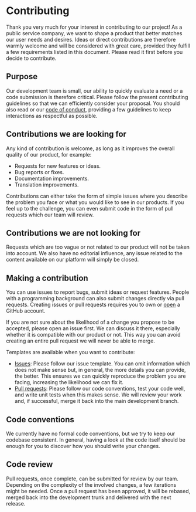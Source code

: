 # Contributing

Thank you very much for your interest in contributing to our project! As a public service company,
we want to shape a product that better matches our user needs and desires. Ideas or direct
contributions are therefore warmly welcome and will be considered with great care, provided they
fulfill a few requirements listed in this document. Please read it first before you decide to
contribute.

## Purpose

Our development team is small, our ability to quickly evaluate a need or a code submission is
therefore critical. Please follow the present contributing guidelines so that we can efficiently
consider your proposal. You should also read or our [code of conduct](CODE_OF_CONDUCT.md), providing
a few guidelines to keep interactions as respectful as possible.

## Contributions we are looking for

Any kind of contribution is welcome, as long as it improves the overall quality of our product, for
example:

* Requests for new features or ideas.
* Bug reports or fixes.
* Documentation improvements.
* Translation improvements.

Contributions can either take the form of simple issues where you describe the problem you face or
what you would like to see in our products. If you feel up to the challenge, you can even submit
code in the form of pull requests which our team will review.

## Contributions we are not looking for

Requests which are too vague or not related to our product will not be taken into account. We also
have no editorial influence, any issue related to the content available on our platform will simply
be closed.

## Making a contribution

You can use issues to report bugs, submit ideas or request features. People with a programming
background can also submit changes directly via pull requests. Creating issues or pull requests
requires you to own or [open](https://github.com/signup) a GitHub account.

If you are not sure about the likelihood of a change you propose to be accepted, please open an
issue first. We can discuss it there, especially whether it is compatible with our product or not.
This way you can avoid creating an entire pull request we will never be able to merge.

Templates are available when you want to contribute:

* [Issues](https://github.com/SRGSSR/MediaMaestro/issues/new/choose): Please follow our issue
  template. You can omit information which does not make sense but, in general, the more details you
  can provide, the better. This ensures we can quickly reproduce the problem you are facing,
  increasing the likelihood we can fix it.
* [Pull requests](https://github.com/SRGSSR/MediaMaestro/compare): Please follow our code
  conventions, test your code well, and write unit tests when this makes sense. We will review your
  work and, if successful, merge it back into the main development branch.

## Code conventions

We currently have no formal code conventions, but we try to keep our codebase consistent. In
general, having a look at the code itself should be enough for you to discover how you should write
your changes.

## Code review

Pull requests, once complete, can be submitted for review by our team. Depending on the complexity
of the involved changes, a few iterations might be needed. Once a pull request has been approved, it
will be rebased, merged back into the development trunk and delivered with the next release.
